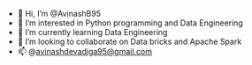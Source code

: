 - 👋 Hi, I’m @AvinashB95
- 👀 I’m interested in Python programming and Data Engineering
- 🌱 I’m currently learning Data Engineering
- 💞️ I’m looking to collaborate on Data bricks and Apache Spark
- 📫 @avinashdevadiga95@gmail.com

<!---
AvinashB95/AvinashB95 is a ✨ special ✨ repository because its `README.md` (this file) appears on your GitHub profile.
You can click the Preview link to take a look at your changes.
--->
